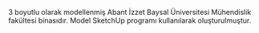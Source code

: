 3 boyutlu olarak modellenmiş Abant İzzet Baysal Üniversitesi Mühendislik fakültesi binasıdır. Model SketchUp programı kullanılarak oluşturulmuştur.
